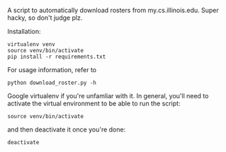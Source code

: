 A script to automatically download rosters from my.cs.illinois.edu.
Super hacky, so don't judge plz.

Installation:

    virtualenv venv
    source venv/bin/activate
    pip install -r requirements.txt

For usage information, refer to

    python download_roster.py -h

Google virtualenv if you're unfamliar with it. In general, you'll need
to activate the virtual environment to be able to run the script:

    source venv/bin/activate

and then deactivate it once you're done:

    deactivate
